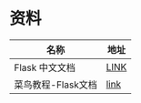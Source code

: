 # 资料

| 名称               | 地址                                                         |
| ------------------ | ------------------------------------------------------------ |
| Flask 中文文档     | [LINK](https://dormousehole.readthedocs.io/en/latest/index.html) |
| 菜鸟教程-Flask文档 | [link](https://www.runoob.com/flask/flask-tutorial.html)     |

